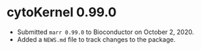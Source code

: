 # cytoKernel 0.99.0

* Submitted `marr 0.99.0` to Bioconductor on October 2, 2020.
* Added a `NEWS.md` file to track changes to the package.
